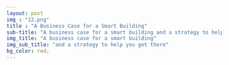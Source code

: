```yaml
---
layout: post
img : "12.png"
title : "A Business Case for a Smart Building"
sub-title: "A business case for a smart building and a strategy to help you get there."
img_title: "A business case for a smart building"
img_sub_title: "and a strategy to help you get there"
bg_color: red;
---
```

